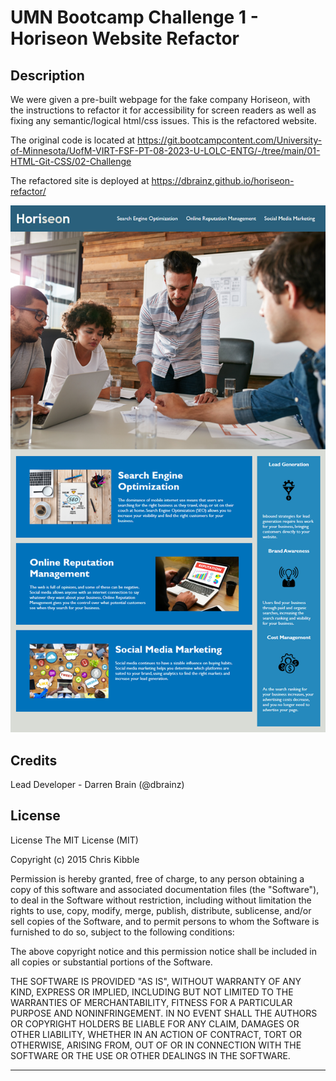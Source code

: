 # UMN Bootcamp Challenge 1 - Horiseon Website Refactor

## Description

We were given a pre-built webpage for the fake company Horiseon, with the instructions to refactor it for accessibility for screen readers as well as fixing any semantic/logical html/css issues.
This is the refactored website.

The original code is located at https://git.bootcampcontent.com/University-of-Minnesota/UofM-VIRT-FSF-PT-08-2023-U-LOLC-ENTG/-/tree/main/01-HTML-Git-CSS/02-Challenge

The refactored site is deployed at https://dbrainz.github.io/horiseon-refactor/

![Horiseon Website Picture](image.png)

## Credits

Lead Developer - Darren Brain (@dbrainz)

## License

License
The MIT License (MIT)

Copyright (c) 2015 Chris Kibble

Permission is hereby granted, free of charge, to any person obtaining a copy of this software and associated documentation files (the "Software"), to deal in the Software without restriction, including without limitation the rights to use, copy, modify, merge, publish, distribute, sublicense, and/or sell copies of the Software, and to permit persons to whom the Software is furnished to do so, subject to the following conditions:

The above copyright notice and this permission notice shall be included in all copies or substantial portions of the Software.

THE SOFTWARE IS PROVIDED "AS IS", WITHOUT WARRANTY OF ANY KIND, EXPRESS OR IMPLIED, INCLUDING BUT NOT LIMITED TO THE WARRANTIES OF MERCHANTABILITY, FITNESS FOR A PARTICULAR PURPOSE AND NONINFRINGEMENT. IN NO EVENT SHALL THE AUTHORS OR COPYRIGHT HOLDERS BE LIABLE FOR ANY CLAIM, DAMAGES OR OTHER LIABILITY, WHETHER IN AN ACTION OF CONTRACT, TORT OR OTHERWISE, ARISING FROM, OUT OF OR IN CONNECTION WITH THE SOFTWARE OR THE USE OR OTHER DEALINGS IN THE SOFTWARE.

---